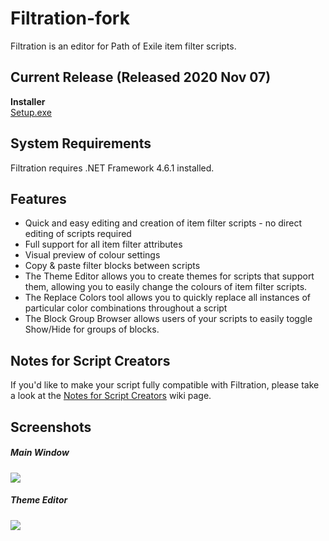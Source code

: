 # Filtration-fork

Filtration is an editor for Path of Exile item filter scripts.

## Current Release (Released 2020 Nov 07)
<b>Installer</b><br>
<a href="https://github.com/TheDandyBerry/Filtration-fork/releases/download/1.3.0/Filtration-installer.msi">Setup.exe</a>

## System Requirements
Filtration requires .NET Framework 4.6.1 installed.

## Features
* Quick and easy editing and creation of item filter scripts - no direct editing of scripts required
* Full support for all item filter attributes
* Visual preview of colour settings
* Copy & paste filter blocks between scripts
* The Theme Editor allows you to create themes for scripts that support them, allowing you to easily change the colours of item filter scripts.
* The Replace Colors tool allows you to quickly replace all instances of particular color combinations throughout a script
* The Block Group Browser allows users of your scripts to easily toggle Show/Hide for groups of blocks.

## Notes for Script Creators
If you'd like to make your script fully compatible with Filtration, please take a look at the [Notes for Script Creators](https://github.com/ben-wallis/Filtration/wiki/Notes-for-Script-Creators) wiki page.

## Screenshots

##### Main Window
<img src="https://i.imgur.com/d3tKEab.png" />

##### Theme Editor
<img src="https://i.imgur.com/Pi9wds1.png" />
